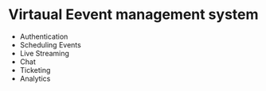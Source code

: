 # Virtaual Eevent management system

- Authentication
- Scheduling Events
- Live Streaming
- Chat
- Ticketing
- Analytics